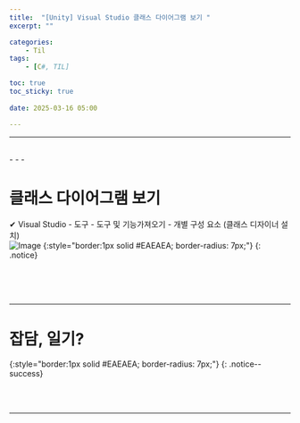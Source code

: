 ```yaml
---
title:  "[Unity] Visual Studio 클래스 다이어그램 보기 "
excerpt: ""

categories:
    - Til
tags:
    - [C#, TIL]

toc: true
toc_sticky: true
 
date: 2025-03-16 05:00

---
```

- - -


<br>
- - - 

# 클래스 다이어그램 보기
✔ Visual Studio - 도구 - 도구 및 기능가져오기 - 개별 구성 요소 (클래스 디자이너 설치)   
![Image](https://github.com/user-attachments/assets/e04ee6a5-91d6-4587-99f8-9bf95d796aa4)
{:style="border:1px solid #EAEAEA; border-radius: 7px;"}
{: .notice}  


<br><br><br>
- - - 

# 잡담, 일기?
{:style="border:1px solid #EAEAEA; border-radius: 7px;"}
{: .notice--success}  


<br><br>
- - -